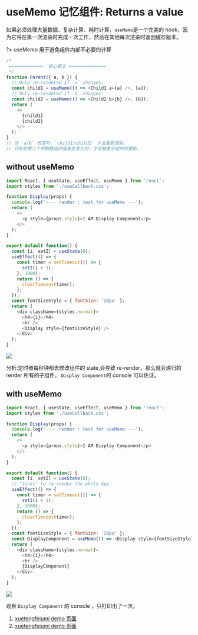 # useMemo 记忆组件: Returns a value

如果必须处理大量数据、复杂计算、耗时计算，`useMemo`是一个完美的 hook，因为它将在第一次渲染时完成一次工作，然后在其他每次渲染时返回缓存版本。

?> useMemo 用于避免组件内部不必要的计算

```javascript
/*
 =============  核心概念 ==============
 */
function Parent({ a, b }) {
  // Only re-rendered if `a` changes:
  const child1 = useMemo(() => <Child1 a={a} />, [a]);
  // Only re-rendered if `b` changes:
  const child2 = useMemo(() => <Child2 b={b} />, [b]);
  return (
    <>
      {child1}
      {child2}
    </>
  );
}
// 当 `a/b` 改变时，`child1/child2` 才会重新渲染。
// 只有在第二个参数数组的值发生变化时，才会触发子组件的更新。
```

## without useMemo

```javascript
import React, { useState, useEffect, useMemo } from 'react';
import styles from './useCallback.css';

function Display(props) {
  console.log('---- render : test for useMemo ---');
  return (
    <>
      <p style={props.style}>I AM Display Component</p>
    </>
  );
}

export default function() {
  const [i, setI] = useState(0);
  useEffect(() => {
    const timer = setTimeout(() => {
      setI(i + 1);
    }, 1000);
    return () => {
      clearTimeout(timer);
    };
  });
  const fontSizeStyle = { fontSize: '20px' };
  return (
    <div className={styles.normal}>
      <h4>{i}</h4>
      <hr />
      <Display style={fontSizeStyle} />
    </div>
  );
}
```

<img src='https://loremxuetengfei.oss-cn-beijing.aliyuncs.com/usememo-1-1558670651.jpg'/>

分析:定时器每秒钟都去修改组件的 state,会导致 re-render，那么就会递归的 render 所有的子组件。
`Display Component`的 console 可以佐证。

## with useMemo

```javascript
import React, { useState, useEffect, useMemo } from 'react';
import styles from './useCallback.css';

function Display(props) {
  console.log('---- render : test for useMemo ---');
  return (
    <>
      <p style={props.style}>I AM Display Component</p>
    </>
  );
}

export default function() {
  const [i, setI] = useState(0);
  // "ticks" to re-render the whole App
  useEffect(() => {
    const timer = setTimeout(() => {
      setI(i + 1);
    }, 1000);
    return () => {
      clearTimeout(timer);
    };
  });
  const fontSizeStyle = { fontSize: '20px' };
  const DisplayComponent = useMemo(() => <Display style={fontSizeStyle} />, []);
  return (
    <div className={styles.normal}>
      <h4>{i}</h4>
      <hr />
      {DisplayComponent}
    </div>
  );
}
```

<img src='https://loremxuetengfei.oss-cn-beijing.aliyuncs.com/usememo-2-1558670651.jpg'/>

观察 `Display Component` 的 console ，只打印出了一次。

1. [xuetengfeiumi demo 页面](http://106.12.98.175/#/useMemo)
1. [xuetengfeiumi demo 页面](http://106.12.98.175/#/useCallback)

